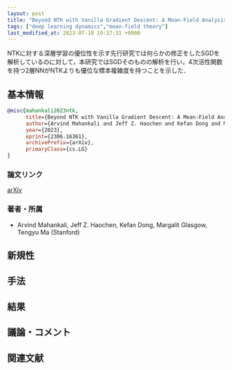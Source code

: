 ```yaml
---
layout: post
title: "Beyond NTK with Vanilla Gradient Descent: A Mean-Field Analysis of Neural Networks with Polynomial Width Samples and Time"
tags: ["deep learning dynamics","mean-field theory"]
last_modified_at: 2023-07-10 19:37:31 +0900
---
```


NTKに対する深層学習の優位性を示す先行研究では何らかの修正をしたSGDを解析しているのに対して，本研究ではSGDそのものの解析を行い，4次活性関数を持つ2層NNがNTKよりも優位な標本複雑度を持つことを示した．

## 基本情報

```bibtex
@misc{mahankali2023ntk,
      title={Beyond NTK with Vanilla Gradient Descent: A Mean-Field Analysis of Neural Networks with Polynomial Width, Samples, and Time}, 
      author={Arvind Mahankali and Jeff Z. Haochen and Kefan Dong and Margalit Glasgow and Tengyu Ma},
      year={2023},
      eprint={2306.16361},
      archivePrefix={arXiv},
      primaryClass={cs.LG}
}
```

### 論文リンク

[arXiv](https://arxiv.org/abs/2306.16361)

### 著者・所属

* Arvind Mahankali, Jeff Z. Haochen, Kefan Dong, Margalit Glasgow, Tengyu Ma (Stanford)

## 新規性

## 手法

## 結果

## 議論・コメント

## 関連文献

